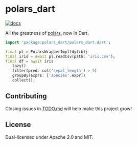 # polars_dart

[![docs](https://github.com/Desdaemon/polars_dart/actions/workflows/static.yml/badge.svg)](https://desdaemon.github.io/polars_dart/)

All the greatness of [polars](https://www.pola.rs), now in Dart.

```dart
import 'package:polars_dart/polars_dart.dart';

final pl = PolarsWrapperImpl(dylib);
final iris = await pl.readCsv(path: 'iris.csv');
final df = await iris
  .lazy()
  .filter(pred: col('sepal_length') > 5)
  .groupBy(exprs: ['species'.expr])
  .collect();
```

## Contributing

Closing issues in [TODO.md](TODO.md) will help make this project grow!

## License

Dual-licensed under Apache 2.0 and MIT.
